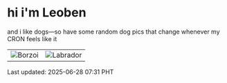 # hi i'm Leoben

and i like dogs—so have some random dog pics that change whenever my CRON feels like it

|  |  |
|--------|----------|
| ![Borzoi](https://random-dog-vercel.vercel.app/api/random-borzoi?v=1751067080) | ![Labrador](https://random-dog-vercel.vercel.app/api/random-labrador?v=1751067080) |

Last updated: 2025-06-28 07:31 PHT
